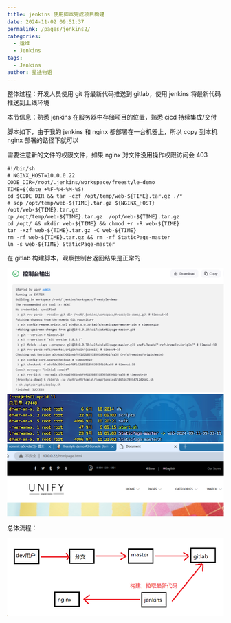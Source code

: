 ```yaml
---
title: jenkins 使用脚本完成项目构建
date: 2024-11-02 09:51:37
permalink: /pages/jenkins2/
categories:
  - 运维
  - Jenkins
tags:
  - Jenkins
author: 星途物语
---
```

整体过程：开发人员使用 git 将最新代码推送到 gitlab，使用 jenkins 将最新代码推送到上线环境

本节信息：熟悉 jenkins 在服务器中存储项目的位置，熟悉 cicd 持续集成/交付

脚本如下，由于我的 jenkins 和 nginx 都部署在一台机器上，所以 copy 到本机 nginx 部署的路径下就可以

需要注意新的文件的权限文件，如果 nginx 对文件没用操作权限访问会 403

```shell
#!/bin/sh
# NGINX_HOST=10.0.0.22
CODE_DIR=/root/.jenkins/workspace/freestyle-demo
TIME=$(date +%F-%H-%M-%S)
cd $CODE_DIR && tar -czf /opt/temp/web-${TIME}.tar.gz ./*
# scp /opt/temp/web-${TIME}.tar.gz ${NGINX_HOST} /opt/web-${TIME}.tar.gz
cp /opt/temp/web-${TIME}.tar.gz  /opt/web-${TIME}.tar.gz
cd /opt/ && mkdir web-${TIME} && chmod +r -R web-${TIME}
tar -xzf web-${TIME}.tar.gz -C web-${TIME}
rm -rf web-${TIME}.tar.gz && rm -rf StaticPage-master
ln -s web-${TIME} StaticPage-master
```

在 gitlab 构建脚本，观察控制台返回结果是正常的

 <img src="/img/image-20240911101216828.png" alt="image-20240911101216828" style="zoom:80%;" />

 <img src="/img/image-20240911101254707.png" alt="image-20240911101254707" style="zoom:80%;" />

 <img src="/img/image-20240911101825820.png" alt="image-20240911101825820" style="zoom:80%;" />

总体流程：

 <img src="/img/image-20240911104142111.png" alt="image-20240911104142111" style="zoom:80%;" />